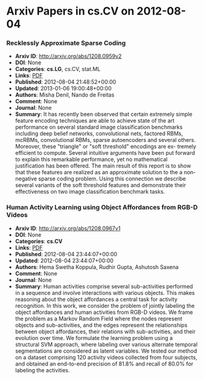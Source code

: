 # Arxiv Papers in cs.CV on 2012-08-04
### Recklessly Approximate Sparse Coding
- **Arxiv ID**: http://arxiv.org/abs/1208.0959v2
- **DOI**: None
- **Categories**: **cs.LG**, cs.CV, stat.ML
- **Links**: [PDF](http://arxiv.org/pdf/1208.0959v2)
- **Published**: 2012-08-04 21:48:52+00:00
- **Updated**: 2013-01-06 19:00:48+00:00
- **Authors**: Misha Denil, Nando de Freitas
- **Comment**: None
- **Journal**: None
- **Summary**: It has recently been observed that certain extremely simple feature encoding techniques are able to achieve state of the art performance on several standard image classification benchmarks including deep belief networks, convolutional nets, factored RBMs, mcRBMs, convolutional RBMs, sparse autoencoders and several others. Moreover, these "triangle" or "soft threshold" encodings are ex- tremely efficient to compute. Several intuitive arguments have been put forward to explain this remarkable performance, yet no mathematical justification has been offered.   The main result of this report is to show that these features are realized as an approximate solution to the a non-negative sparse coding problem. Using this connection we describe several variants of the soft threshold features and demonstrate their effectiveness on two image classification benchmark tasks.



### Human Activity Learning using Object Affordances from RGB-D Videos
- **Arxiv ID**: http://arxiv.org/abs/1208.0967v1
- **DOI**: None
- **Categories**: **cs.CV**
- **Links**: [PDF](http://arxiv.org/pdf/1208.0967v1)
- **Published**: 2012-08-04 23:44:07+00:00
- **Updated**: 2012-08-04 23:44:07+00:00
- **Authors**: Hema Swetha Koppula, Rudhir Gupta, Ashutosh Saxena
- **Comment**: None
- **Journal**: None
- **Summary**: Human activities comprise several sub-activities performed in a sequence and involve interactions with various objects. This makes reasoning about the object affordances a central task for activity recognition. In this work, we consider the problem of jointly labeling the object affordances and human activities from RGB-D videos. We frame the problem as a Markov Random Field where the nodes represent objects and sub-activities, and the edges represent the relationships between object affordances, their relations with sub-activities, and their evolution over time. We formulate the learning problem using a structural SVM approach, where labeling over various alternate temporal segmentations are considered as latent variables. We tested our method on a dataset comprising 120 activity videos collected from four subjects, and obtained an end-to-end precision of 81.8% and recall of 80.0% for labeling the activities.



